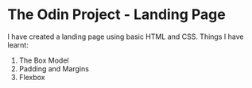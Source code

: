# The Odin Project - Landing Page
I have created a landing page using basic HTML and CSS.
Things I have learnt:
1. The Box Model
2. Padding and Margins
3. Flexbox

